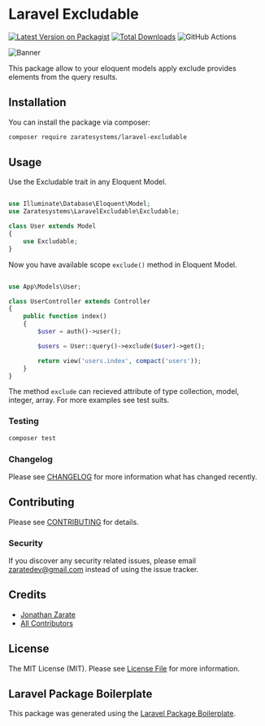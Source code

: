 # Laravel Excludable

[![Latest Version on Packagist](https://img.shields.io/packagist/v/zarate-systems/laravel-excludable.svg?style=flat-square)](https://packagist.org/packages/zaratesystems/laravel-excludable)
[![Total Downloads](https://img.shields.io/packagist/dt/zarate-systems/laravel-excludable.svg?style=flat-square)](https://packagist.org/packages/zarate-systems/laravel-excludable)
![GitHub Actions](https://github.com/zarate-systems/laravel-excludable/actions/workflows/main.yml/badge.svg)

![Banner](
https://banners.beyondco.de/Laravel%20Excludable.png?theme=dark&packageManager=composer+require&packageName=zaratesystems%2Flaravel-excludable&pattern=connections&style=style_2&description=Exclude+the+provided+elements+from+the+query+results&md=1&showWatermark=1&fontSize=100px&images=https%3A%2F%2Flaravel.com%2Fimg%2Flogomark.min.svg)

This package allow to your eloquent models apply exclude provides elements from the query results.

## Installation

You can install the package via composer:

```bash
composer require zaratesystems/laravel-excludable
```

## Usage
Use the Excludable trait in any Eloquent Model.

```php

use Illuminate\Database\Eloquent\Model;
use Zaratesystems\LaravelExcludable\Excludable;

class User extends Model
{
    use Excludable;
}
```

Now you have available scope `exclude()` method in Eloquent Model.

```php

use App\Models\User;

class UserController extends Controller
{
    public function index()
    {
        $user = auth()->user();

        $users = User::query()->exclude($user)->get();

        return view('users.index', compact('users'));
    }
}
```

The method `exclude` can recieved attribute of type collection, model, integer, array. For more examples see test suits.

### Testing

```bash
composer test
```

### Changelog

Please see [CHANGELOG](CHANGELOG.md) for more information what has changed recently.

## Contributing

Please see [CONTRIBUTING](CONTRIBUTING.md) for details.

### Security

If you discover any security related issues, please email zaratedev@gmail.com instead of using the issue tracker.

## Credits

-   [Jonathan Zarate](https://github.com/zaratesystems)
-   [All Contributors](../../contributors)

## License

The MIT License (MIT). Please see [License File](LICENSE.md) for more information.

## Laravel Package Boilerplate

This package was generated using the [Laravel Package Boilerplate](https://laravelpackageboilerplate.com).
